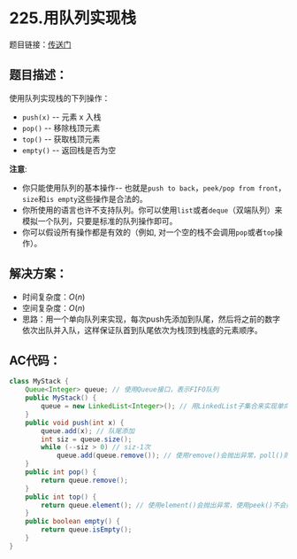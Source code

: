 # 225.用队列实现栈
题目链接：[传送门](https://leetcode-cn.com/problems/implement-stack-using-queues/)

## 题目描述：
使用队列实现栈的下列操作：

- `push(x)` -- 元素 x 入栈
- `pop()` -- 移除栈顶元素
- `top()` -- 获取栈顶元素
- `empty()` -- 返回栈是否为空

**注意**:

- 你只能使用队列的基本操作-- 也就是`push to back`，`peek/pop from front`，`size`和`is empty`这些操作是合法的。
- 你所使用的语言也许不支持队列。你可以使用`list`或者`deque`（双端队列）来模拟一个队列，只要是标准的队列操作即可。
- 你可以假设所有操作都是有效的（例如, 对一个空的栈不会调用`pop`或者`top`操作）。

## 解决方案：
- 时间复杂度：$O(n)$
- 空间复杂度：$O(n)$
- 思路：用一个单向队列来实现，每次push先添加到队尾，然后将之前的数字依次出队并入队，这样保证队首到队尾依次为栈顶到栈底的元素顺序。

## AC代码：
```java
class MyStack {
	Queue<Integer> queue; // 使用Queue接口，表示FIFO队列
	public MyStack() {
		queue = new LinkedList<Integer>(); // 用LinkedList子集合来实现单向队列
	}
	public void push(int x) {
		queue.add(x); // 队尾添加
		int siz = queue.size();
		while (--siz > 0) // siz-1次
			queue.add(queue.remove()); // 使用remove()会抛出异常，poll()则不会
	}
	public int pop() {
		return queue.remove();
	}
	public int top() {
		return queue.element(); // 使用element()会抛出异常，使用peek()不会抛出异常
	}
	public boolean empty() {
		return queue.isEmpty();
	}
}
```